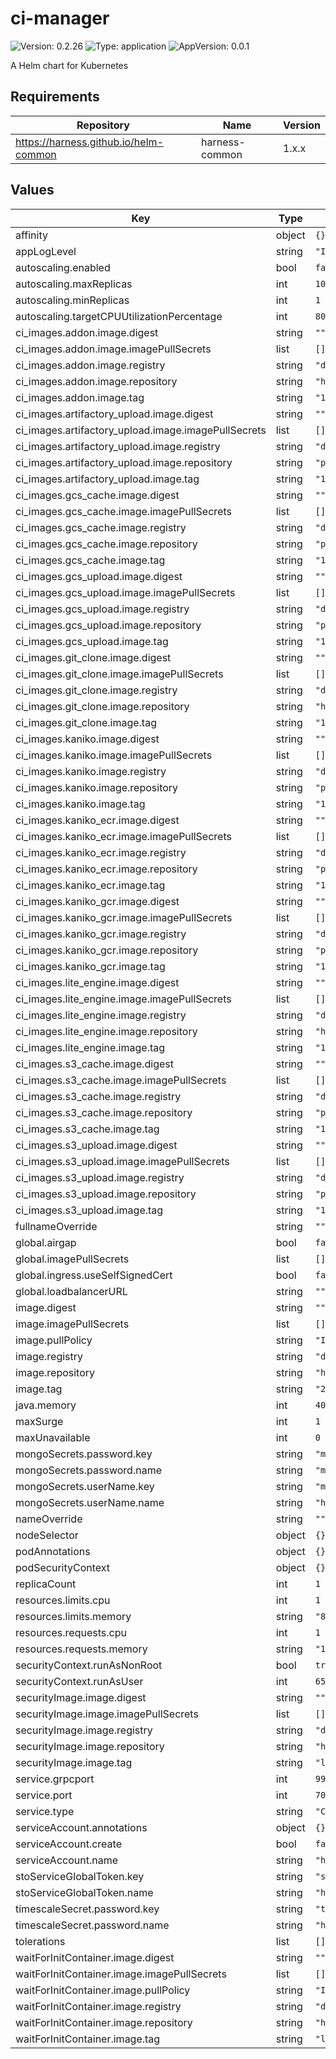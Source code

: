 # ci-manager

![Version: 0.2.26](https://img.shields.io/badge/Version-0.2.26-informational?style=flat-square) ![Type: application](https://img.shields.io/badge/Type-application-informational?style=flat-square) ![AppVersion: 0.0.1](https://img.shields.io/badge/AppVersion-0.0.1-informational?style=flat-square)

A Helm chart for Kubernetes

## Requirements

| Repository | Name | Version |
|------------|------|---------|
| https://harness.github.io/helm-common | harness-common | 1.x.x |

## Values

| Key | Type | Default | Description |
|-----|------|---------|-------------|
| affinity | object | `{}` |  |
| appLogLevel | string | `"INFO"` |  |
| autoscaling.enabled | bool | `false` |  |
| autoscaling.maxReplicas | int | `100` |  |
| autoscaling.minReplicas | int | `1` |  |
| autoscaling.targetCPUUtilizationPercentage | int | `80` |  |
| ci_images.addon.image.digest | string | `""` |  |
| ci_images.addon.image.imagePullSecrets | list | `[]` |  |
| ci_images.addon.image.registry | string | `"docker.io"` |  |
| ci_images.addon.image.repository | string | `"harness/ci-addon"` |  |
| ci_images.addon.image.tag | string | `"1.16.1-linux-amd64"` |  |
| ci_images.artifactory_upload.image.digest | string | `""` |  |
| ci_images.artifactory_upload.image.imagePullSecrets | list | `[]` |  |
| ci_images.artifactory_upload.image.registry | string | `"docker.io"` |  |
| ci_images.artifactory_upload.image.repository | string | `"plugins/artifactory"` |  |
| ci_images.artifactory_upload.image.tag | string | `"1.2.0"` |  |
| ci_images.gcs_cache.image.digest | string | `""` |  |
| ci_images.gcs_cache.image.imagePullSecrets | list | `[]` |  |
| ci_images.gcs_cache.image.registry | string | `"docker.io"` |  |
| ci_images.gcs_cache.image.repository | string | `"plugins/cache"` |  |
| ci_images.gcs_cache.image.tag | string | `"1.4.3"` |  |
| ci_images.gcs_upload.image.digest | string | `""` |  |
| ci_images.gcs_upload.image.imagePullSecrets | list | `[]` |  |
| ci_images.gcs_upload.image.registry | string | `"docker.io"` |  |
| ci_images.gcs_upload.image.repository | string | `"plugins/gcs"` |  |
| ci_images.gcs_upload.image.tag | string | `"1.3.0"` |  |
| ci_images.git_clone.image.digest | string | `""` |  |
| ci_images.git_clone.image.imagePullSecrets | list | `[]` |  |
| ci_images.git_clone.image.registry | string | `"docker.io"` |  |
| ci_images.git_clone.image.repository | string | `"harness/drone-git"` |  |
| ci_images.git_clone.image.tag | string | `"1.2.7-rootless"` |  |
| ci_images.kaniko.image.digest | string | `""` |  |
| ci_images.kaniko.image.imagePullSecrets | list | `[]` |  |
| ci_images.kaniko.image.registry | string | `"docker.io"` |  |
| ci_images.kaniko.image.repository | string | `"plugins/kaniko"` |  |
| ci_images.kaniko.image.tag | string | `"1.6.6"` |  |
| ci_images.kaniko_ecr.image.digest | string | `""` |  |
| ci_images.kaniko_ecr.image.imagePullSecrets | list | `[]` |  |
| ci_images.kaniko_ecr.image.registry | string | `"docker.io"` |  |
| ci_images.kaniko_ecr.image.repository | string | `"plugins/kaniko-ecr"` |  |
| ci_images.kaniko_ecr.image.tag | string | `"1.6.6"` |  |
| ci_images.kaniko_gcr.image.digest | string | `""` |  |
| ci_images.kaniko_gcr.image.imagePullSecrets | list | `[]` |  |
| ci_images.kaniko_gcr.image.registry | string | `"docker.io"` |  |
| ci_images.kaniko_gcr.image.repository | string | `"plugins/kaniko-gcr"` |  |
| ci_images.kaniko_gcr.image.tag | string | `"1.6.6"` |  |
| ci_images.lite_engine.image.digest | string | `""` |  |
| ci_images.lite_engine.image.imagePullSecrets | list | `[]` |  |
| ci_images.lite_engine.image.registry | string | `"docker.io"` |  |
| ci_images.lite_engine.image.repository | string | `"harness/ci-lite-engine"` |  |
| ci_images.lite_engine.image.tag | string | `"1.16.1-linux-amd64"` |  |
| ci_images.s3_cache.image.digest | string | `""` |  |
| ci_images.s3_cache.image.imagePullSecrets | list | `[]` |  |
| ci_images.s3_cache.image.registry | string | `"docker.io"` |  |
| ci_images.s3_cache.image.repository | string | `"plugins/cache"` |  |
| ci_images.s3_cache.image.tag | string | `"1.4.3"` |  |
| ci_images.s3_upload.image.digest | string | `""` |  |
| ci_images.s3_upload.image.imagePullSecrets | list | `[]` |  |
| ci_images.s3_upload.image.registry | string | `"docker.io"` |  |
| ci_images.s3_upload.image.repository | string | `"plugins/s3"` |  |
| ci_images.s3_upload.image.tag | string | `"1.1.0"` |  |
| fullnameOverride | string | `""` |  |
| global.airgap | bool | `false` |  |
| global.imagePullSecrets | list | `[]` |  |
| global.ingress.useSelfSignedCert | bool | `false` |  |
| global.loadbalancerURL | string | `""` |  |
| image.digest | string | `""` |  |
| image.imagePullSecrets | list | `[]` |  |
| image.pullPolicy | string | `"IfNotPresent"` |  |
| image.registry | string | `"docker.io"` |  |
| image.repository | string | `"harness/ci-manager-signed"` |  |
| image.tag | string | `"2303"` |  |
| java.memory | int | `4096` |  |
| maxSurge | int | `1` |  |
| maxUnavailable | int | `0` |  |
| mongoSecrets.password.key | string | `"mongodb-root-password"` |  |
| mongoSecrets.password.name | string | `"mongodb-replicaset-chart"` |  |
| mongoSecrets.userName.key | string | `"mongodbUsername"` |  |
| mongoSecrets.userName.name | string | `"harness-secrets"` |  |
| nameOverride | string | `""` |  |
| nodeSelector | object | `{}` |  |
| podAnnotations | object | `{}` |  |
| podSecurityContext | object | `{}` |  |
| replicaCount | int | `1` |  |
| resources.limits.cpu | int | `1` |  |
| resources.limits.memory | string | `"8192Mi"` |  |
| resources.requests.cpu | int | `1` |  |
| resources.requests.memory | string | `"1400Mi"` |  |
| securityContext.runAsNonRoot | bool | `true` |  |
| securityContext.runAsUser | int | `65534` |  |
| securityImage.image.digest | string | `""` |  |
| securityImage.image.imagePullSecrets | list | `[]` |  |
| securityImage.image.registry | string | `"docker.io"` |  |
| securityImage.image.repository | string | `"harness/sto-plugin"` |  |
| securityImage.image.tag | string | `"latest"` |  |
| service.grpcport | int | `9979` |  |
| service.port | int | `7090` |  |
| service.type | string | `"ClusterIP"` |  |
| serviceAccount.annotations | object | `{}` |  |
| serviceAccount.create | bool | `false` |  |
| serviceAccount.name | string | `"harness-default"` |  |
| stoServiceGlobalToken.key | string | `"stoAppHarnessToken"` |  |
| stoServiceGlobalToken.name | string | `"harness-secrets"` |  |
| timescaleSecret.password.key | string | `"timescaledbPostgresPassword"` |  |
| timescaleSecret.password.name | string | `"harness-secrets"` |  |
| tolerations | list | `[]` |  |
| waitForInitContainer.image.digest | string | `""` |  |
| waitForInitContainer.image.imagePullSecrets | list | `[]` |  |
| waitForInitContainer.image.pullPolicy | string | `"IfNotPresent"` |  |
| waitForInitContainer.image.registry | string | `"docker.io"` |  |
| waitForInitContainer.image.repository | string | `"harness/helm-init-container"` |  |
| waitForInitContainer.image.tag | string | `"latest"` |  |

